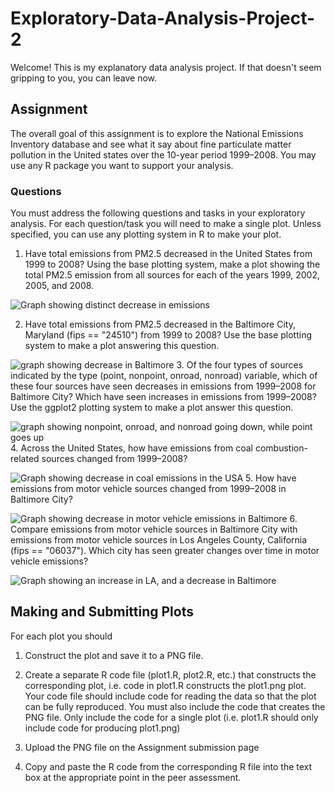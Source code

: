 # Exploratory-Data-Analysis-Project-2

Welcome! This is my explanatory data analysis project. If that doesn't seem gripping to you, you can leave now.

## Assignment

The overall goal of this assignment is to explore the National Emissions Inventory database and see what it say about fine particulate matter pollution in the United states over the 10-year period 1999–2008. You may use any R package you want to support your analysis.
### Questions

You must address the following questions and tasks in your exploratory analysis. For each question/task you will need to make a single plot. Unless specified, you can use any plotting system in R to make your plot.

1.    Have total emissions from PM2.5 decreased in the United States from 1999 to 2008? Using the base plotting system, make a plot showing the total PM2.5 emission from all sources for each of the years 1999, 2002, 2005, and 2008.

![Graph showing distinct decrease in emissions](https://raw.githubusercontent.com/derwinmcgeary/Exploratory-Data-Analysis-Project-2/master/plot1.png)

2.    Have total emissions from PM2.5 decreased in the Baltimore City, Maryland (fips == "24510") from 1999 to 2008? Use the base plotting system to make a plot answering this question.

![graph showing decrease in Baltimore](https://raw.githubusercontent.com/derwinmcgeary/Exploratory-Data-Analysis-Project-2/master/plot2.png)
3.    Of the four types of sources indicated by the type (point, nonpoint, onroad, nonroad) variable, which of these four sources have seen decreases in emissions from 1999–2008 for Baltimore City? Which have seen increases in emissions from 1999–2008? Use the ggplot2 plotting system to make a plot answer this question.

![graph showing nonpoint, onroad, and nonroad going down, while point goes up](https://raw.githubusercontent.com/derwinmcgeary/Exploratory-Data-Analysis-Project-2/master/plot3.png)
4.    Across the United States, how have emissions from coal combustion-related sources changed from 1999–2008?

![Graph showing decrease in coal emissions in the USA](https://raw.githubusercontent.com/derwinmcgeary/Exploratory-Data-Analysis-Project-2/master/plot4.png)
5.    How have emissions from motor vehicle sources changed from 1999–2008 in Baltimore City?

![Graph showing decrease in motor vehicle emissions in Baltimore](https://raw.githubusercontent.com/derwinmcgeary/Exploratory-Data-Analysis-Project-2/master/plot5.png)
6.    Compare emissions from motor vehicle sources in Baltimore City with emissions from motor vehicle sources in Los Angeles County, California (fips == "06037"). Which city has seen greater changes over time in motor vehicle emissions?

![Graph showing an increase in LA, and a decrease in Baltimore](https://raw.githubusercontent.com/derwinmcgeary/Exploratory-Data-Analysis-Project-2/master/plot6.png)
## Making and Submitting Plots

For each plot you should

1.    Construct the plot and save it to a PNG file.

2.    Create a separate R code file (plot1.R, plot2.R, etc.) that constructs the corresponding plot, i.e. code in plot1.R constructs the plot1.png plot. Your code file should include code for reading the data so that the plot can be fully reproduced. You must also include the code that creates the PNG file. Only include the code for a single plot (i.e. plot1.R should only include code for producing plot1.png)

3.    Upload the PNG file on the Assignment submission page

4.    Copy and paste the R code from the corresponding R file into the text box at the appropriate point in the peer assessment.
